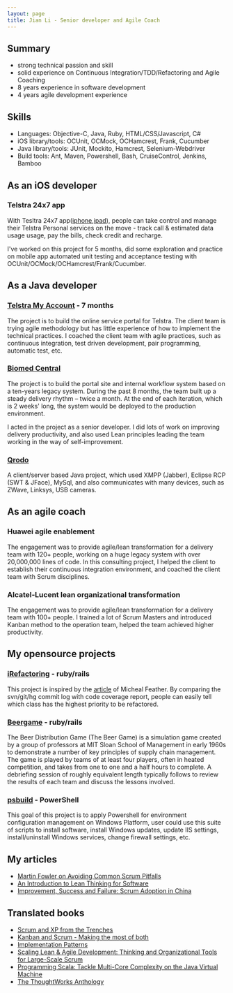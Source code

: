 ```yaml
---
layout: page
title: Jian Li - Senior developer and Agile Coach
---
```


## Summary

* strong technical passion and skill
* solid experience on Continuous Integration/TDD/Refactoring and Agile Coaching
* 8 years experience in software development
* 4 years agile development experience

## Skills

* Languages: Objective-C, Java, Ruby, HTML/CSS/Javascript, C#
* iOS library/tools:  OCUnit, OCMock, OCHamcrest, Frank, Cucumber
* Java library/tools: JUnit, Mockito, Hamcrest, Selenium-Webdriver 
* Build tools: Ant, Maven, Powershell, Bash, CruiseControl, Jenkins, Bamboo

## As an iOS developer

### Telstra 24x7 app

With Tesltra 24x7 app([iphone](https://itunes.apple.com/au/app/telstra-24x7-for-iphone/id543829966?mt=8),[ipad](https://itunes.apple.com/au/app/telstra-24x7/id515891733?mt=8)), people can take control and manage their Telstra Personal services on the move - track call & estimated data usage usage, pay the bills, check credit and recharge. 

I've worked on this project for 5 months, did some exploration and practice on mobile app automated unit testing and acceptance testing with OCUnit/OCMock/OCHamcrest/Frank/Cucumber.

## As a Java developer

### [Telstra My Account](https://www.my.telstra.com.au/myaccount/home) - 7 months

The project is to build the online service portal for Telstra. The client team is trying agile methodology but has little experience of how to implement the technical practices. I coached the client team with agile practices, such as continuous integration, test driven development, pair programming, automatic test, etc.

### [Biomed Central](http://www.biomedcentral.com/)

The project is to build the portal site and internal workflow system based on a ten-years legacy system. During the past 8 months, the team built up a steady delivery rhythm – twice a month. At the end of each iteration, which is 2 weeks' long, the system would be deployed to the production environment.

I acted in the project as a senior developer. I did lots of work on improving delivery productivity, and also used Lean principles leading the team working in the way of self-improvement.

### [Qrodo](http://www.qrodo.com)

A client/server based Java project, which used XMPP (Jabber), Eclipse RCP (SWT & JFace), MySql, and also communicates with many devices, such as ZWave, Linksys, USB cameras. 

## As an agile coach

### Huawei agile enablement

The engagement was to provide agile/lean transformation for a delivery team with 120+ people, working on a huge legacy system with over 20,000,000 lines of code. In this consulting project, I helped the client to establish their continuous integration environment, and coached the client team with Scrum disciplines.

### Alcatel-Lucent lean organizational transformation

The engagement was to provide agile/lean transformation for a delivery team with 100+ people. I trained a lot of Scrum Masters and introduced Kanban method to the operation team, helped the team achieved higher productivity.

## My opensource projects

### [iRefactoring](https://github.com/xiaodao/iRefactoring) - ruby/rails

This project is inspired by the [article](http://www.stickyminds.com/sitewide.asp?Function=edetail&ObjectType=COL&ObjectId=16679&tth=DYN&tt=siteemail&iDyn=2) of Micheal Feather. By comparing the svn/git/hg commit log with code coverage report, people can easily tell which class has the highest priority to be refactored.

### [Beergame](https://github.com/gigix/beergame) - ruby/rails

The Beer Distribution Game (The Beer Game) is a simulation game created by a group of professors at MIT Sloan School of Management in early 1960s to demonstrate a number of key principles of supply chain management. The game is played by teams of at least four players, often in heated competition, and takes from one to one and a half hours to complete. A debriefing session of roughly equivalent length typically follows to review the results of each team and discuss the lessons involved.

### [psbuild](https://github.com/xiaodao/psbuild) - PowerShell

This goal of this project is to apply Powershell for environment configuration management on Windows Platform, user could use this suite of scripts to install software, install Windows updates, update IIS settings, install/uninstall Windows services, change firewall settings, etc.

## My articles

* [Martin Fowler on Avoiding Common Scrum Pitfalls](http://www.infoq.com/news/2008/09/fowler-scrum-interview)
* [An Introduction to Lean Thinking for Software](http://www.infoq.com/articles/lean-thinking-software)
* [Improvement, Success and Failure: Scrum Adoption in China](http://www.infoq.com/articles/Agile-adoption-study-china)

## Translated books

* [Scrum and XP from the Trenches](http://www.infoq.com/minibooks/scrum-xp-from-the-trenches)
* [Kanban and Scrum - Making the most of both](http://www.infoq.com/minibooks/kanban-scrum-minibook)
* [Implementation Patterns](http://www.amazon.com/Implementation-Patterns-Kent-Beck/dp/0321413091)
* [Scaling Lean & Agile Development: Thinking and Organizational Tools for Large-Scale Scrum](http://www.amazon.com/Scaling-Lean-Agile-Development-Organizational/dp/0321480961)
* [Programming Scala: Tackle Multi-Core Complexity on the Java Virtual Machine](http://www.amazon.com/Programming-Scala-Multi-Core-Complexity-Programmers/dp/193435631X)
* [The ThoughtWorks Anthology](http://www.amazon.com/Thoughtworks-Anthology-Technology-Innovation-Programmers/dp/193435614X)
